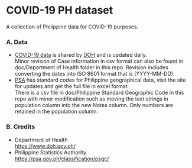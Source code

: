 # COVID-19 PH dataset
A collection of Philippine data for COVID-19 purposes.

### A. Data
* [COVID-19 data](https://drive.google.com/drive/folders/10VkiUA8x7TS2jkibhSZK1gmWxFM-EoZP) is shared by [DOH](https://www.doh.gov.ph/) and is updated daily.  
Minor revision of Case information in csv format can also be found in doc/Department of Health folder in this repo. Revision includes converting the dates into ISO 8601 format that is (YYYY-MM-DD).
* [PSA](https://psa.gov.ph/classification/psgc/) has standard codes for Philippine geographical data, visit the site for updates and get the full file in excel format.  
There is a csv file in doc/Philippine Standard Geographic Code in this repo with minor modification such as moving the text strings in population column into the new Notes column. Only numbers are retained in the population column.


### B. Credits
* Department of Health  
https://www.doh.gov.ph/
* Philippine Statistics Authority  
https://psa.gov.ph/classification/psgc/
